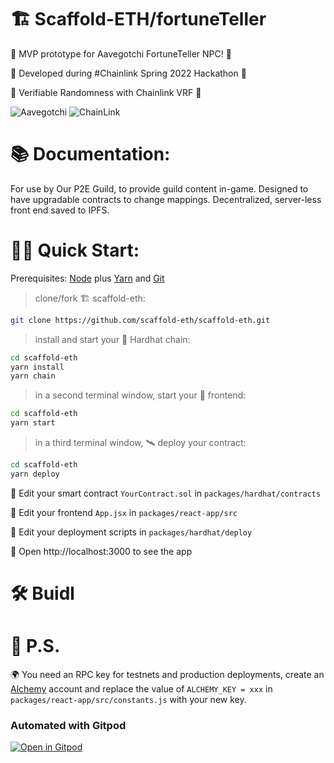 # 🏗 Scaffold-ETH/fortuneTeller

🚀 MVP prototype for Aavegotchi FortuneTeller NPC! 🚀

🧪 Developed during #Chainlink Spring 2022 Hackathon 🧪

🎲 Verifiable Randomness with Chainlink VRF 🎲

![Aavegotchi](https://www.aavegotchi.com/img/brand/sun.png "Aavegotchi")
![ChainLink](https://docs.chain.link/files/a4c6c80-85d09b6-19facd8-banner.png)

# 📚 Documentation:
For use by Our P2E Guild, to provide guild content in-game. Designed to have upgradable contracts to change mappings. Decentralized, server-less front end saved to IPFS.


# 🏄‍♂️ Quick Start:

Prerequisites: [Node](https://nodejs.org/en/download/) plus [Yarn](https://classic.yarnpkg.com/en/docs/install/) and [Git](https://git-scm.com/downloads)

> clone/fork 🏗 scaffold-eth:

```bash
git clone https://github.com/scaffold-eth/scaffold-eth.git
```

> install and start your 👷‍ Hardhat chain:

```bash
cd scaffold-eth
yarn install
yarn chain
```

> in a second terminal window, start your 📱 frontend:

```bash
cd scaffold-eth
yarn start
```

> in a third terminal window, 🛰 deploy your contract:

```bash
cd scaffold-eth
yarn deploy
```

🔏 Edit your smart contract `YourContract.sol` in `packages/hardhat/contracts`

📝 Edit your frontend `App.jsx` in `packages/react-app/src`

💼 Edit your deployment scripts in `packages/hardhat/deploy`

📱 Open http://localhost:3000 to see the app



# 🛠 Buidl


# 💌 P.S.

🌍 You need an RPC key for testnets and production deployments, create an [Alchemy](https://www.alchemy.com/) account and replace the value of `ALCHEMY_KEY = xxx` in `packages/react-app/src/constants.js` with your new key.

### Automated with Gitpod

[![Open in Gitpod](https://gitpod.io/button/open-in-gitpod.svg)](https://gitpod.io/#github.com/scaffold-eth/scaffold-eth)